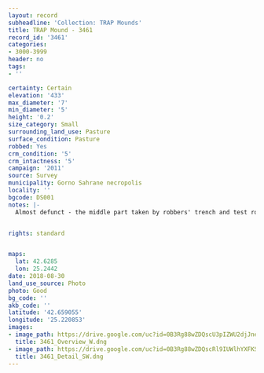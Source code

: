 ```yaml
---
layout: record
subheadline: 'Collection: TRAP Mounds'
title: TRAP Mound - 3461
record_id: '3461'
categories:
- 3000-3999
header: no
tags:
- ''

certainty: Certain
elevation: '433'
max_diameter: '7'
min_diameter: '5'
height: '0.2'
size_category: Small
surrounding_land_use: Pasture
surface_condition: Pasture
robbed: Yes
crm_condition: '5'
crm_intactness: '5'
campaign: '2011'
source: Survey
municipality: Gorno Sahrane necropolis
locality: ''
bgcode: DS001
notes: |-
  Almost defunct - the middle part taken by robbers' trench and test robbers' trench's around the mound.


rights: standard


maps:
  lat: 42.6285
  lon: 25.2442
date: 2018-08-30
land_use_source: Photo
photo: Good
bg_code: ''
akb_code: ''
latitude: '42.659055'
longitude: '25.220853'
images:
- image_path: https://drive.google.com/uc?id=0B3Rg88wZDQscU3pIZWU2djJneWc
  title: 3461_Overview_W.dng
- image_path: https://drive.google.com/uc?id=0B3Rg88wZDQscRl9IUWlhYXFKSjA
  title: 3461_Detail_SW.dng
---
```

